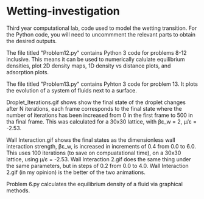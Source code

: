 # Wetting-investigation
Third year computational lab, code used to model the wetting transition.
For the Python code, you will need to uncommment the relevant parts to obtain the desired outputs. 

The file titled "Problem12.py" contains Python 3 code for problems 8-12 inclusive. 
This means it can be used to numerically calulate equilibrium densities, plot 2D density maps, 1D density vs distance plots, and adsorption plots.

The file titled "Problem13.py" contains Pyhton 3 code for problem 13. 
It plots the evolution of a system of fluids next to a surface. 

Droplet_Iterations.gif shows show the final state of the droplet changes after N iterations, each frame corresponds to the final state where the number of iterations has been increased from 0 in the first frame to 500 in tha final frame. This was calculated for a 30x30 lattice, with βε_w = 2, μ/ε = -2.53.

Wall Interaction.gif shows the final states as the dimensionless wall interaction strength, βε_w, is increased in increments of 0.4 from 0.0 to 6.0. This uses 100 iterations (to save on compuatational time), on a 30x30 lattice, using μ/ε = -2.53.
Wall Interaction 2.gif does the same thing under the same parameters, but in steps of 0.2 from 0.0 to 4.0.
Wall Interaction 2.gif (in my opinion) is the better of the two animations.

Problem 6.py calculates the equilibrium density of a fluid via graphical methods.  
